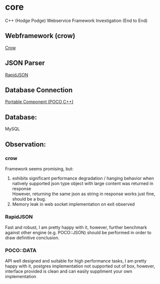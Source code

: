 # core
C++ (Hodge Podge) Webservice Framework Investigation (End to End)  

## Webframework (crow)
[Crow](https://github.com/ipkn/crow.git)

## JSON Parser
[RapidJSON](http://rapidjson.org)

## Database Connection
[Portable Component (POCO C++)](https://pocoproject.org)

## Database:
MySQL

## Observation:
### crow
Framework seems promising, but:  
1. exhibits significant performance degradation / hanging behavior when natively supported json type object with large content was returned in response  
However, returning the same json as string in response works just fine, should be a bug.
2. Memory leak in web socket implementation on exit observed  

### RapidJSON
Fast and robust, I am pretty happy with it, however, further benchmark against other engine (e.g. POCO::JSON) should be performed in order to draw definitive conclusion.

### POCO::DATA
API well designed and suitable for high performance tasks, I am pretty happy with it, postgres implementation not supported out of box, however, interface provided is clean and can easily suppliment your own implementation
